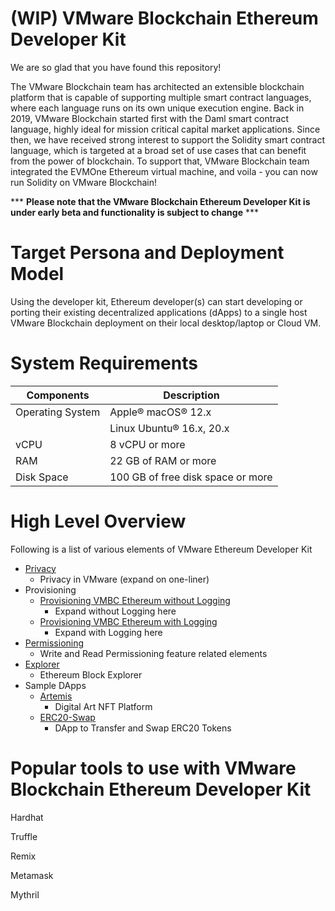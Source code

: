 # (WIP) VMware Blockchain Ethereum Developer Kit

We are so glad that you have found this repository!

The VMware Blockchain team has architected an extensible blockchain platform that is capable of supporting multiple smart contract languages, where each language runs on its own unique execution engine. Back in 2019, VMware Blockchain started first with the Daml smart contract language, highly ideal for mission critical capital market applications. Since then, we have received strong interest to support the Solidity smart contract language, which is targeted at a broad set of use cases that can benefit from the power of blockchain. To support that, VMware Blockchain team integrated the EVMOne Ethereum virtual machine, and voila - you can now run Solidity on VMware Blockchain! 

*** **Please note that the VMware Blockchain Ethereum Developer Kit is under early beta and functionality is subject to change** ***

# Target Persona and Deployment Model
Using the developer kit, Ethereum developer(s) can start developing or porting their existing decentralized applications (dApps) to a single host VMware Blockchain deployment on their local desktop/laptop or Cloud VM. 

# System Requirements 
| Components | Description |
|-----------|-------------|
|  Operating System | Apple® macOS® 12.x |
|                   |  Linux Ubuntu® 16.x, 20.x |
|  vCPU             | 8 vCPU or more |
|  RAM              | 22 GB of RAM or more |
|  Disk Space       | 100 GB of free disk space or more |

# High Level Overview

Following is a list of various elements of VMware Ethereum Developer Kit

- [Privacy](https://vmware-samples.github.io/vmware-blockchain-samples/privacy/)
    - Privacy in VMware (expand on one-liner)
- Provisioning
    - [Provisioning VMBC Ethereum without Logging](https://vmware-samples.github.io/vmware-blockchain-samples/k8-provisioning/vmbc-four-node-one-client-deployment)
        - Expand without Logging here
    - [Provisioning VMBC Ethereum with Logging](https://vmware-samples.github.io/vmware-blockchain-samples/k8-provisioning/vmbc-four-node-one-client-deployment-with-logging)
        - Expand with Logging here
- [Permissioning](https://vmware-samples.github.io/vmware-blockchain-samples/permissioning)
    - Write and Read Permissioning feature related elements
- [Explorer](https://vmware-samples.github.io/vmware-blockchain-samples/explorer/)
    - Ethereum Block Explorer
- Sample DApps
    - [Artemis](https://vmware-samples.github.io/vmware-blockchain-samples/sample-dapps/artemis/)
        - Digital Art NFT Platform
    - [ERC20-Swap](https://vmware-samples.github.io/vmware-blockchain-samples/sample-dapps/erc20-swap/)
        - DApp to Transfer and Swap ERC20 Tokens

# Popular tools to use with VMware Blockchain Ethereum Developer Kit
Hardhat

Truffle

Remix

Metamask

Mythril
